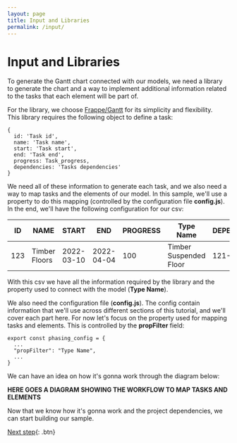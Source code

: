 ```yaml
---
layout: page
title: Input and Libraries
permalink: /input/
---
```


# Input and Libraries

To generate the Gantt chart connected with our models, we need a library to generate the chart and a way to implement additional information related to the tasks that each element will be part of.

For the library, we choose [Frappe/Gantt](https://frappe.io/gantt) for its simplicity and flexibility. <br /> This library requires the following object to define a task:

```
{
  id: 'Task id',
  name: 'Task name',
  start: 'Task start',
  end: 'Task end',
  progress: Task_progress,
  dependencies: 'Tasks dependencies'
}
```

We need all of these information to generate each task, and we also need a way to map tasks and the elements of our model. In this sample, we'll use a property to do this mapping (controlled by the configuration file **config.js**). <br /> In the end, we'll have the following configuration for our csv:

| ID  | NAME          | START      | END        | PROGRESS | Type Name              | DEPENDENCIES |
| --- | ------------- | ---------- | ---------- | -------- | ---------------------- | ------------ |
| 123 | Timber Floors | 2022-03-10 | 2022-04-04 | 100      | Timber Suspended Floor | 121-122      |

With this csv we have all the information required by the library and the property used to connect with the model (**Type Name**).

We also need the configuration file (**config.js**). The config contain information that we'll use across different sections of this tutorial, and we'll cover each part here. For now let's focus on the property used for mapping tasks and elements. This is controlled by the **propFilter** field:

```
export const phasing_config = {
  ...
  "propFilter": "Type Name",
  ...
}
```

We can have an idea on how it's gonna work through the diagram below:

**HERE GOES A DIAGRAM SHOWING THE WORKFLOW TO MAP TASKS AND ELEMENTS**

Now that we know how it's gonna work and the project dependencies, we can start building our sample.

[Next step](/building/base){: .btn}
